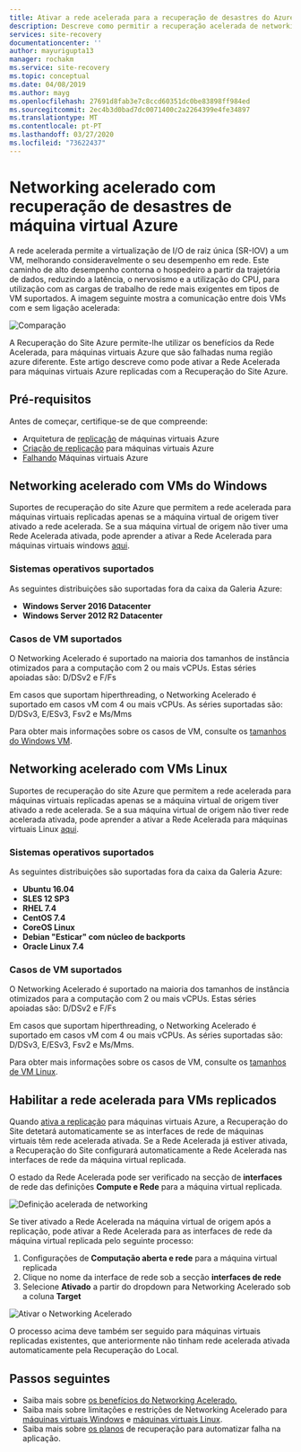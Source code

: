 ```yaml
---
title: Ativar a rede acelerada para a recuperação de desastres do Azure VM com a Recuperação do Site Azure
description: Descreve como permitir a recuperação acelerada de networking com o site Azure para a recuperação de desastres de máquinas virtuais azure
services: site-recovery
documentationcenter: ''
author: mayurigupta13
manager: rochakm
ms.service: site-recovery
ms.topic: conceptual
ms.date: 04/08/2019
ms.author: mayg
ms.openlocfilehash: 27691d8fab3e7c8ccd60351dc0be83898ff984ed
ms.sourcegitcommit: 2ec4b3d0bad7dc0071400c2a2264399e4fe34897
ms.translationtype: MT
ms.contentlocale: pt-PT
ms.lasthandoff: 03/27/2020
ms.locfileid: "73622437"
---
```

# <a name="accelerated-networking-with-azure-virtual-machine-disaster-recovery"></a>Networking acelerado com recuperação de desastres de máquina virtual Azure

A rede acelerada permite a virtualização de I/O de raiz única (SR-IOV) a um VM, melhorando consideravelmente o seu desempenho em rede. Este caminho de alto desempenho contorna o hospedeiro a partir da trajetória de dados, reduzindo a latência, o nervosismo e a utilização do CPU, para utilização com as cargas de trabalho de rede mais exigentes em tipos de VM suportados. A imagem seguinte mostra a comunicação entre dois VMs com e sem ligação acelerada:

![Comparação](./media/azure-vm-disaster-recovery-with-accelerated-networking/accelerated-networking-benefit.png)

A Recuperação do Site Azure permite-lhe utilizar os benefícios da Rede Acelerada, para máquinas virtuais Azure que são falhadas numa região azure diferente. Este artigo descreve como pode ativar a Rede Acelerada para máquinas virtuais Azure replicadas com a Recuperação do Site Azure.

## <a name="prerequisites"></a>Pré-requisitos

Antes de começar, certifique-se de que compreende:
-   Arquitetura de [replicação](azure-to-azure-architecture.md) de máquinas virtuais Azure
-   [Criação de replicação](azure-to-azure-tutorial-enable-replication.md) para máquinas virtuais Azure
-   [Falhando](azure-to-azure-tutorial-failover-failback.md) Máquinas virtuais Azure

## <a name="accelerated-networking-with-windows-vms"></a>Networking acelerado com VMs do Windows

Suportes de recuperação do site Azure que permitem a rede acelerada para máquinas virtuais replicadas apenas se a máquina virtual de origem tiver ativado a rede acelerada. Se a sua máquina virtual de origem não tiver uma Rede Acelerada ativada, pode aprender a ativar a Rede Acelerada para máquinas virtuais windows [aqui](../virtual-network/create-vm-accelerated-networking-powershell.md#enable-accelerated-networking-on-existing-vms).

### <a name="supported-operating-systems"></a>Sistemas operativos suportados
As seguintes distribuições são suportadas fora da caixa da Galeria Azure:
* **Windows Server 2016 Datacenter**
* **Windows Server 2012 R2 Datacenter**

### <a name="supported-vm-instances"></a>Casos de VM suportados
O Networking Acelerado é suportado na maioria dos tamanhos de instância otimizados para a computação com 2 ou mais vCPUs.  Estas séries apoiadas são: D/DSv2 e F/Fs

Em casos que suportam hiperthreading, o Networking Acelerado é suportado em casos vM com 4 ou mais vCPUs. As séries suportadas são: D/DSv3, E/ESv3, Fsv2 e Ms/Mms

Para obter mais informações sobre os casos de VM, consulte os [tamanhos do Windows VM](../virtual-machines/windows/sizes.md?toc=%2fazure%2fvirtual-network%2ftoc.json).

## <a name="accelerated-networking-with-linux-vms"></a>Networking acelerado com VMs Linux

Suportes de recuperação do site Azure que permitem a rede acelerada para máquinas virtuais replicadas apenas se a máquina virtual de origem tiver ativado a rede acelerada. Se a sua máquina virtual de origem não tiver rede acelerada ativada, pode aprender a ativar a Rede Acelerada para máquinas virtuais Linux [aqui](../virtual-network/create-vm-accelerated-networking-cli.md#enable-accelerated-networking-on-existing-vms).

### <a name="supported-operating-systems"></a>Sistemas operativos suportados
As seguintes distribuições são suportadas fora da caixa da Galeria Azure:
* **Ubuntu 16.04**
* **SLES 12 SP3**
* **RHEL 7.4**
* **CentOS 7.4**
* **CoreOS Linux**
* **Debian "Esticar" com núcleo de backports**
* **Oracle Linux 7.4**

### <a name="supported-vm-instances"></a>Casos de VM suportados
O Networking Acelerado é suportado na maioria dos tamanhos de instância otimizados para a computação com 2 ou mais vCPUs.  Estas séries apoiadas são: D/DSv2 e F/Fs

Em casos que suportam hiperthreading, o Networking Acelerado é suportado em casos vM com 4 ou mais vCPUs. As séries suportadas são: D/DSv3, E/ESv3, Fsv2 e Ms/Mms.

Para obter mais informações sobre os casos de VM, consulte os [tamanhos de VM Linux](../virtual-machines/linux/sizes.md?toc=%2fazure%2fvirtual-network%2ftoc.json).

## <a name="enabling-accelerated-networking-for-replicated-vms"></a>Habilitar a rede acelerada para VMs replicados

Quando [ativa a replicação](azure-to-azure-tutorial-enable-replication.md) para máquinas virtuais Azure, a Recuperação do Site detetará automaticamente se as interfaces de rede de máquinas virtuais têm rede acelerada ativada. Se a Rede Acelerada já estiver ativada, a Recuperação do Site configurará automaticamente a Rede Acelerada nas interfaces de rede da máquina virtual replicada.

O estado da Rede Acelerada pode ser verificado na secção de **interfaces** de rede das definições **Compute e Rede** para a máquina virtual replicada.

![Definição acelerada de networking](./media/azure-vm-disaster-recovery-with-accelerated-networking/compute-network-accelerated-networking.png)

Se tiver ativado a Rede Acelerada na máquina virtual de origem após a replicação, pode ativar a Rede Acelerada para as interfaces de rede da máquina virtual replicada pelo seguinte processo:
1. Configurações de **Computação aberta e rede** para a máquina virtual replicada
2. Clique no nome da interface de rede sob a secção **interfaces de rede**
3. Selecione **Ativado** a partir do dropdown para Networking Acelerado sob a coluna **Target**

![Ativar o Networking Acelerado](./media/azure-vm-disaster-recovery-with-accelerated-networking/network-interface-accelerated-networking-enabled.png)

O processo acima deve também ser seguido para máquinas virtuais replicadas existentes, que anteriormente não tinham rede acelerada ativada automaticamente pela Recuperação do Local.

## <a name="next-steps"></a>Passos seguintes
- Saiba mais sobre [os benefícios do Networking Acelerado.](../virtual-network/create-vm-accelerated-networking-powershell.md#benefits)
- Saiba mais sobre limitações e restrições de Networking Acelerado para [máquinas virtuais Windows](../virtual-network/create-vm-accelerated-networking-powershell.md#limitations-and-constraints) e [máquinas virtuais Linux](../virtual-network/create-vm-accelerated-networking-cli.md#limitations-and-constraints).
- Saiba mais sobre [os planos](site-recovery-create-recovery-plans.md) de recuperação para automatizar falha na aplicação.
